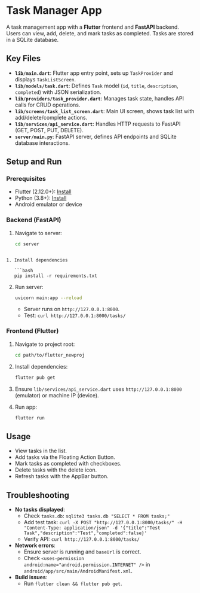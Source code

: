 # Task Manager App

A task management app with a **Flutter** frontend and **FastAPI** backend. Users can view, add, delete, and mark tasks as completed. Tasks are stored in a SQLite database.

## Key Files

- **`lib/main.dart`**: Flutter app entry point, sets up `TaskProvider` and displays `TaskListScreen`.
- **`lib/models/task.dart`**: Defines `Task` model (`id`, `title`, `description`, `completed`) with JSON serialization.
- **`lib/providers/task_provider.dart`**: Manages task state, handles API calls for CRUD operations.
- **`lib/screens/task_list_screen.dart`**: Main UI screen, shows task list with add/delete/complete actions.
- **`lib/services/api_service.dart`**: Handles HTTP requests to FastAPI (GET, POST, PUT, DELETE).
- **`server/main.py`**: FastAPI server, defines API endpoints and SQLite database interactions.

## Setup and Run

### Prerequisites
- Flutter (2.12.0+): [Install](https://flutter.dev/docs/get-started/install)
- Python (3.8+): [Install](https://www.python.org/downloads/)
- Android emulator or device

### Backend (FastAPI)
1. Navigate to server:
   ```bash
   cd server
```

1. Install dependencies

   ```bash
   pip install -r requirements.txt
   ```

2. Run server:

   ```bash
   uvicorn main:app --reload
   ```

   - Server runs on `http://127.0.0.1:8000`.
   - Test: `curl http://127.0.0.1:8000/tasks/`

### Frontend (Flutter)

1. Navigate to project root:

   ```bash
   cd path/to/flutter_newproj
   ```

2. Install dependencies:

   ```bash
   flutter pub get
   ```

3. Ensure `lib/services/api_service.dart` uses `http://127.0.0.1:8000` (emulator) or machine IP (device).

4. Run app:

   ```bash
   flutter run
   ```

## Usage

- View tasks in the list.
- Add tasks via the Floating Action Button.
- Mark tasks as completed with checkboxes.
- Delete tasks with the delete icon.
- Refresh tasks with the AppBar button.

## Troubleshooting

- **No tasks displayed**:
  - Check `tasks.db`: `sqlite3 tasks.db "SELECT * FROM tasks;"`
  - Add test task: `curl -X POST "http://127.0.0.1:8000/tasks/" -H "Content-Type: application/json" -d '{"title":"Test Task","description":"Test","completed":false}'`
  - Verify API: `curl http://127.0.0.1:8000/tasks/`
- **Network errors**:
  - Ensure server is running and `baseUrl` is correct.
  - Check `<uses-permission android:name="android.permission.INTERNET" />` in `android/app/src/main/AndroidManifest.xml`.
- **Build issues**:
  - Run `flutter clean && flutter pub get`.